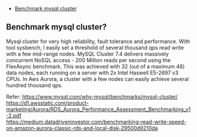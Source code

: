 - [Benchmark mysql cluster](#BenchmarkMysqlCluster)

## Benchmark mysql cluster? <a name="BenchmarkMysqlCluster"></a>

Mysql cluster for very high reliability, fault tolerance and performance. With tool sysbench, I easily set a threshold
of several thousand qps read write with a few mid-range nodes. MySQL Cluster 7.4 delivers massively
concurrent NoSQL access - 200 Million reads per second using the FlexAsync benchmark. This was achieved with 32 (out of
a maximum 48) data nodes, each running on a server with 2x Intel Haswell E5-2697 v3 CPUs. In Aws Aurora, a cluster with
a few nodes can easily achieve several hundred thousand qps. </br>

Refer:
https://www.mysql.com/why-mysql/benchmarks/mysql-cluster/ </br>
https://d1.awsstatic.com/product-marketing/Aurora/RDS_Aurora_Performance_Assessment_Benchmarking_v1-2.pdf <br>
https://medium.datadriveninvestor.com/benchmarking-read-write-speed-on-amazon-aurora-classic-rds-and-local-disk-29500d9210da </br>